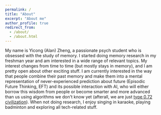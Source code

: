 ```yaml
---
permalink: /
title: "About"
excerpt: "About me"
author_profile: true
redirect_from: 
  - /about/
  - /about.html
---
```

My name is Yicong (Alan) Zheng, a passionate psych student who is obsessed with the study of memory. I started doing memory research in my freshman year and am interested in a wide range of relevant topics. My interest changes from time to time (but mostly stays in memory), and I am pretty open about other exciting stuff. I am currently interested in the way that people combine their past memory and make them into a mental representation of never-experienced prediction about future (Episodic Future Thinking, EFT) and its possible interaction with AI, who will either borrow this wisdom from people or become smarter and more advanced than us using algorithms we don't know yet (afterall, we are just [type 0.72 civilization](https://en.wikipedia.org/wiki/Kardashev_scale)). When not doing research, I enjoy singing in karaoke, playing badminton and exploring all tech-related stuff.
